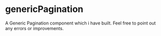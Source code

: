 # genericPagination
A Generic Pagination component which i have built. Feel free to point out any errors or improvements.
